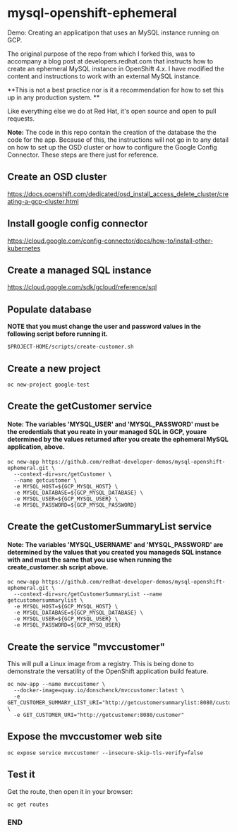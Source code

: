 # mysql-openshift-ephemeral
Demo: Creating an applicatipon that uses an MySQL instance running on GCP.

The original purpose of the repo from which I forked this, was to accompany a blog post at developers.redhat.com that instructs how to create an ephemeral MySQL instance in OpenShift 4.x. I have modified the content and instructions to work with an external MySQL instance.

**This is not a best practice nor is it a recommendation for how to set this up in any production system. **

Like everything else we do at Red Hat, it's open source and open to pull requests.

**Note:** The code in this repo contain the creation of the database the the code for the app. Because of this, the instructions will not go in to any detail on how to set up the OSD cluster or how to configure the Google Config Connector. These steps are there just for reference.

## Create an OSD cluster
https://docs.openshift.com/dedicated/osd_install_access_delete_cluster/creating-a-gcp-cluster.html
 
## Install google config connector
https://cloud.google.com/config-connector/docs/how-to/install-other-kubernetes

## Create a managed SQL instance
https://cloud.google.com/sdk/gcloud/reference/sql

## Populate database  

**NOTE that you must change the user and password values in the following script before running it.**

```
$PROJECT-HOME/scripts/create-customer.sh
```

## Create a new project
```
oc new-project google-test
```

## Create the getCustomer service
#### Note: The variables 'MYSQL_USER' and 'MYSQL_PASSWORD' must be the credentials that you reate in your managed SQL in GCP, youare determined by the values returned after you create the ephemeral MySQL application, above.  

```
oc new-app https://github.com/redhat-developer-demos/mysql-openshift-ephemeral.git \
  --context-dir=src/getCustomer \
  --name getcustomer \
  -e MYSQL_HOST=${GCP_MYSQL_HOST} \
  -e MYSQL_DATABASE=${GCP_MYSQL_DATABASE} \
  -e MYSQL_USER=${GCP_MYSQL_USER} \
  -e MYSQL_PASSWORD=${GCP_MYSQL_PASSWORD}
```

## Create the getCustomerSummaryList service
#### Note: The variables 'MYSQL_USERNAME' and 'MYSQL_PASSWORD' are determined by the values that you created you manageds SQL instance with and must the same that you use when running the create_customer.sh script above.  

```
oc new-app https://github.com/redhat-developer-demos/mysql-openshift-ephemeral.git \
  --context-dir=src/getCustomerSummaryList --name getcustomersummarylist \
  -e MYSQL_HOST=${GCP_MYSQL_HOST} \ 
  -e MYSQL_DATABASE=${GCP_MYSQL_DATABASE} \ 
  -e MYSQL_USER=${GCP_MYSQL_USER} \
  -e MYSQL_PASSWORD=${GCP_MYSQ_USER}
```

## Create the service "mvccustomer"
This will pull a Linux image from a registry. This is being done to demonstrate the versatility of the OpenShift application build feature.

```
oc new-app --name mvccustomer \ 
  --docker-image=quay.io/donschenck/mvccustomer:latest \
  -e GET_CUSTOMER_SUMMARY_LIST_URI="http://getcustomersummarylist:8080/customers" \
  -e GET_CUSTOMER_URI="http://getcustomer:8080/customer"
```

## Expose the mvccustomer web site
```
oc expose service mvccustomer --insecure-skip-tls-verify=false
```

## Test it
Get the route, then open it in your browser:  
```
oc get routes
```


### END ###
